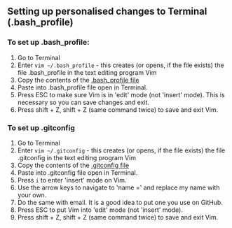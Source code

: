 ## Setting up personalised changes to Terminal (.bash_profile)

### To set up .bash_profile:  
1. Go to Terminal
1. Enter `vim ~/.bash_profile` - this creates (or opens, if the file exists) the file .bash_profile in the text editing program Vim
1. Copy the contents of the [.bash_profile file](./.bash_profile)
1. Paste into .bash_profile file open in Terminal.
1. Press ESC to make sure Vim is in 'edit' mode (not 'insert' mode). This is necessary so you can save changes and exit. 
1. Press shift + Z, shift + Z (same command twice) to save and exit Vim. 

### To set up .gitconfig
1. Go to Terminal
1. Enter `vim ~/.gitconfig` - this creates (or opens, if the file exists) the file .gitconfig in the text editing program Vim
1. Copy the contents of the [.gitconfig file](./.gitconfig)
1. Paste into .gitconfig file open in Terminal.
1. Press `i` to enter 'insert' mode on Vim. 
1. Use the arrow keys to navigate to 'name =' and replace my name with your own. 
1. Do the same with email. It is a good idea to put one you use on GitHub. 
1. Press ESC to put Vim into 'edit' mode (not 'insert' mode). 
1. Press shift + Z, shift + Z (same command twice) to save and exit Vim. 
